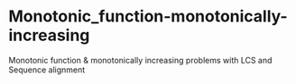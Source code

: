 # Monotonic_function-monotonically-increasing
Monotonic function &amp; monotonically increasing problems with LCS and Sequence alignment 
